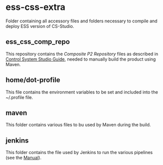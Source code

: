 # ess-css-extra
Folder containing all accessory files and folders necessary to compile and deploy ESS version of CS-Studio.
## ess_css_comp_repo
This repository contains the _Composite P2 Repository_ files as described in [Control System Studio Guide](http://cs-studio.sourceforge.net/docbook/ch04.html#idp157632), needed to manually build the product using Maven.
## home/dot-profile
This file contains the environment variables to be set and included into the ~/.profile file.
## maven
This folder contains various files to bu used by Maven during the build.
## jenkins
This folder contains the file used by Jenkins to run the various pipelines (see the [Manual](https://github.com/ESSICS/ess-css-extra/blob/master/jenkins/manual.md)).
